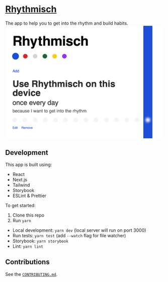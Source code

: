 # [Rhythmisch](https://rhythmisch.com)

The app to help you to get into the rhythm and build habits.
![App screenshot](./.github/static/app-screenshot.png)

## Development

This app is built using:
* React
* Next.js
* Tailwind
* Storybook
* ESLint & Prettier

To get started:
1. Clone this repo
2. Run `yarn`

* Local development: `yarn dev`  (local server will run on port 3000)
* Run tests: `yarn test` (add `--watch` flag for file watcher)
* Storybook: `yarn storybook`
* Lint: `yarn lint`

## Contributions

See the [`CONTRIBUTING.md`](CONTRIBUTING.md).
